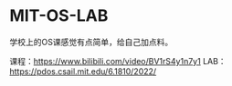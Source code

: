# MIT-OS-LAB

学校上的OS课感觉有点简单，给自己加点料。

课程：https://www.bilibili.com/video/BV1rS4y1n7y1
LAB：https://pdos.csail.mit.edu/6.1810/2022/